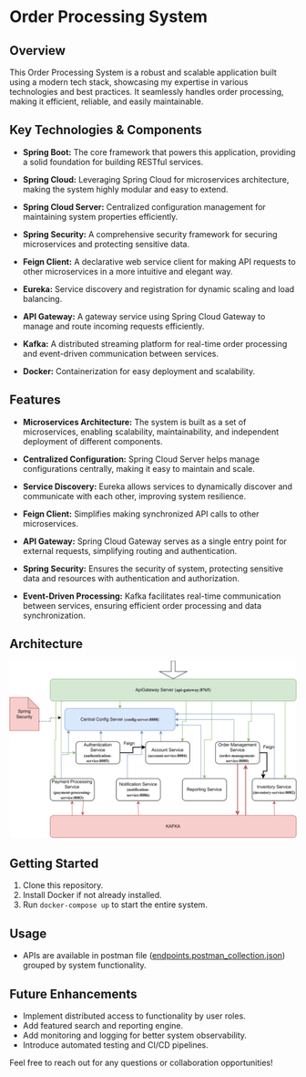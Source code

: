 # Order Processing System

## Overview
This Order Processing System is a robust and scalable application built using a modern tech stack, showcasing my expertise in various technologies and best practices. It seamlessly handles order processing, making it efficient, reliable, and easily maintainable.

## Key Technologies & Components
- **Spring Boot:** The core framework that powers this application, providing a solid foundation for building RESTful services.

- **Spring Cloud:** Leveraging Spring Cloud for microservices architecture, making the system highly modular and easy to extend.

- **Spring Cloud Server:** Centralized configuration management for maintaining system properties efficiently.

- **Spring Security:** A comprehensive security framework for securing microservices and protecting sensitive data.

- **Feign Client:** A declarative web service client for making API requests to other microservices in a more intuitive and elegant way.

- **Eureka:** Service discovery and registration for dynamic scaling and load balancing.

- **API Gateway:** A gateway service using Spring Cloud Gateway to manage and route incoming requests efficiently.

- **Kafka:** A distributed streaming platform for real-time order processing and event-driven communication between services.

- **Docker:** Containerization for easy deployment and scalability.

## Features
- **Microservices Architecture:** The system is built as a set of microservices, enabling scalability, maintainability, and independent deployment of different components.

- **Centralized Configuration:** Spring Cloud Server helps manage configurations centrally, making it easy to maintain and scale.

- **Service Discovery:** Eureka allows services to dynamically discover and communicate with each other, improving system resilience.

- **Feign Client:** Simplifies making synchronized API calls to other microservices.

- **API Gateway:** Spring Cloud Gateway serves as a single entry point for external requests, simplifying routing and authentication.

- **Spring Security:** Ensures the security of system, protecting sensitive data and resources with authentication and authorization.

- **Event-Driven Processing:** Kafka facilitates real-time communication between services, ensuring efficient order processing and data synchronization.

## Architecture
![schema](microservices/order_processing.drawio.png)

## Getting Started
1. Clone this repository.
2. Install Docker if not already installed.
3. Run `docker-compose up` to start the entire system.

## Usage
- APIs are available in postman file ([endpoints.postman_collection.json](https://github.com/Mariiya/OrderProcessingSystem/tree/master/microservices/endpoints.postman_collection.json)) grouped by system functionality.

## Future Enhancements
- Implement distributed access to functionality by user roles.
- Add featured search and reporting engine.
- Add monitoring and logging for better system observability.
- Introduce automated testing and CI/CD pipelines.

Feel free to reach out for any questions or collaboration opportunities!
